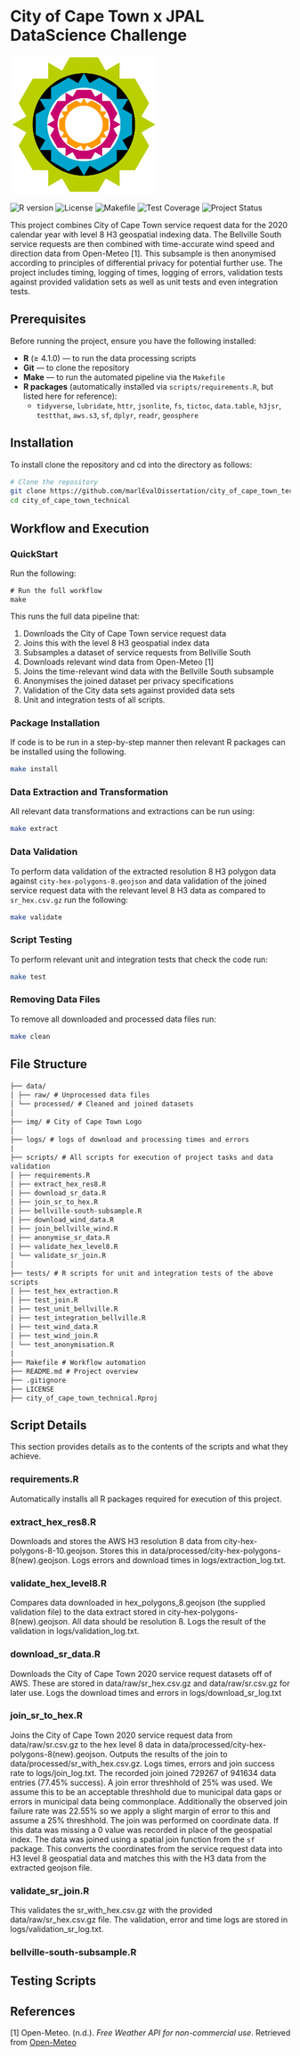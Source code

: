 # City of Cape Town x JPAL DataScience Challenge

<img src="img/city_emblem.png" alt="City Logo"/>

![R version](https://img.shields.io/badge/R-≥%204.1.0-blue?logo=r)
![License](https://img.shields.io/badge/license-MIT-green)
![Makefile](https://img.shields.io/badge/built%20with-Make-blue)
![Test Coverage](https://img.shields.io/badge/tests-passing-brightgreen)
![Project Status](https://img.shields.io/badge/status-active-success)

This project combines City of Cape Town service request data for the 2020 calendar year with level 8 H3 geospatial indexing data. 
The Bellville South service requests are then combined with time-accurate wind speed and direction data from Open-Meteo [1]. This subsample is then anonymised according to principles of differential privacy for potential further use.
The project includes timing, logging of times, logging of errors, validation tests against provided validation sets as well as unit tests and even integration tests.

## Prerequisites

Before running the project, ensure you have the following installed:

- **R** (≥ 4.1.0) — to run the data processing scripts  
- **Git** — to clone the repository  
- **Make** — to run the automated pipeline via the `Makefile`  
- **R packages** (automatically installed via `scripts/requirements.R`, but listed here for reference):
  - `tidyverse`, `lubridate`, `httr`, `jsonlite`, `fs`, `tictoc`, `data.table`, `h3jsr`, `testthat`, `aws.s3`, `sf`, `dplyr`, `readr`, `geosphere`


## Installation

To install clone the repository and cd into the directory as follows:

``` bash
# Clone the repository
git clone https://github.com/marlEvalDissertation/city_of_cape_town_technical.git
cd city_of_cape_town_technical
```

## Workflow and Execution

### QuickStart

Run the following:

```
# Run the full workflow
make
```

This runs the full data pipeline that:

1. Downloads the City of Cape Town service request data
2. Joins this with the level 8 H3 geospatial index data
3. Subsamples a dataset of service requests from Bellville South
4. Downloads relevant wind data from Open-Meteo [1]
5. Joins the time-relevant wind data with the Bellville South subsample
6. Anonymises the joined dataset per privacy specifications
7. Validation of the City data sets against provided data sets
8. Unit and integration tests of all scripts.

### Package Installation

If code is to be run in a step-by-step manner then relevant R packages can be installed using the following.

``` bash
make install
```

### Data Extraction and Transformation

All relevant data transformations and extractions can be run using:

``` bash
make extract
```

### Data Validation

To perform data validation of the extracted resolution 8 H3 polygon data against `city-hex-polygons-8.geojson` and data validation of the joined service request data with the relevant level 8 H3 data as compared to `sr_hex.csv.gz` run the following:

``` bash
make validate
```
### Script Testing

To perform relevant unit and integration tests that check the code run:

``` bash
make test
```

### Removing Data Files

To remove all downloaded and processed data files run:

``` bash
make clean
```

## File Structure

```
├── data/
│ ├── raw/ # Unprocessed data files
│ └── processed/ # Cleaned and joined datasets
│
├── img/ # City of Cape Town Logo
│
├── logs/ # logs of download and processing times and errors
|
├── scripts/ # All scripts for execution of project tasks and data validation
│ ├── requirements.R
│ ├── extract_hex_res8.R
│ ├── download_sr_data.R
│ ├── join_sr_to_hex.R
│ ├── bellville-south-subsample.R
│ ├── download_wind_data.R
│ ├── join_bellville_wind.R
│ ├── anonymise_sr_data.R
│ ├── validate_hex_level8.R
│ └── validate_sr_join.R
│
├── tests/ # R scripts for unit and integration tests of the above scripts
│ ├── test_hex_extraction.R
│ ├── test_join.R
│ ├── test_unit_bellville.R
│ ├── test_integration_bellville.R
│ ├── test_wind_data.R
│ ├── test_wind_join.R
│ └── test_anonymisation.R
|
├── Makefile # Workflow automation
├── README.md # Project overview
├── .gitignore
├── LICENSE
├── city_of_cape_town_technical.Rproj
```

## Script Details

This section provides details as to the contents of the scripts and what they achieve.

### requirements.R

Automatically installs all R packages required for execution of this project.

### extract_hex_res8.R

Downloads and stores the AWS H3 resolution 8 data from city-hex-polygons-8-10.geojson. Stores this in data/processed/city-hex-polygons-8(new).geojson.
Logs errors and download times in logs/extraction_log.txt.

### validate_hex_level8.R

Compares data downloaded in hex_polygons_8.geojson (the supplied validation file) to the data extract stored in city-hex-polygons-8(new).geojson.
All data should be resolution 8. Logs the result of the validation in logs/validation_log.txt.

### download_sr_data.R

Downloads the City of Cape Town 2020 service request datasets off of AWS. These are stored in data/raw/sr_hex.csv.gz and data/raw/sr.csv.gz for later use.
Logs the download times and errors in logs/download_sr_log.txt

### join_sr_to_hex.R

Joins the City of Cape Town 2020 service request data from data/raw/sr.csv.gz to the hex level 8 data in data/processed/city-hex-polygons-8(new).geojson.
Outputs the results of the join to data/processed/sr_with_hex.csv.gz. Logs times, errors and join success rate to logs/join_log.txt.
The recorded join joined 729267 of 941634 data entries (77.45% success). A join error threshhold of 25% was used. We assume this to be an acceptable threshhold due to municipal data gaps or errors in municipal data being commonplace.
Additionally the observed join failure rate was 22.55% so we apply a slight margin of error to this and assume a 25% threshhold. The join was performed on coordinate data. If this data was missing a 0 value was recorded in place of the geospatial index.
The data was joined using a spatial join function from the `sf` package. This converts the coordinates from the service request data into H3 level 8 geospatial data and matches this with the H3 data from the extracted geojson file.

### validate_sr_join.R

This validates the sr_with_hex.csv.gz with the provided data/raw/sr_hex.csv.gz file. The validation, error and time logs are stored in logs/validation_sr_log.txt.

### bellville-south-subsample.R



## Testing Scripts

## References

[1] Open-Meteo. (n.d.). *Free Weather API for non-commercial use*. Retrieved from [Open-Meteo](https://open-meteo.com/)